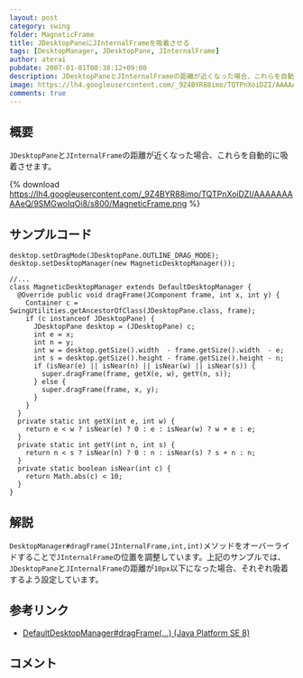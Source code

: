 ```yaml
---
layout: post
category: swing
folder: MagneticFrame
title: JDesktopPaneにJInternalFrameを吸着させる
tags: [DesktopManager, JDesktopPane, JInternalFrame]
author: aterai
pubdate: 2007-01-01T08:38:12+09:00
description: JDesktopPaneとJInternalFrameの距離が近くなった場合、これらを自動的に吸着させます。
image: https://lh4.googleusercontent.com/_9Z4BYR88imo/TQTPnXoiDZI/AAAAAAAAAeQ/9SMGwoIqOi8/s800/MagneticFrame.png
comments: true
---
```

## 概要
`JDesktopPane`と`JInternalFrame`の距離が近くなった場合、これらを自動的に吸着させます。

{% download https://lh4.googleusercontent.com/_9Z4BYR88imo/TQTPnXoiDZI/AAAAAAAAAeQ/9SMGwoIqOi8/s800/MagneticFrame.png %}

## サンプルコード
<pre class="prettyprint"><code>desktop.setDragMode(JDesktopPane.OUTLINE_DRAG_MODE);
desktop.setDesktopManager(new MagneticDesktopManager());

//...
class MagneticDesktopManager extends DefaultDesktopManager {
  @Override public void dragFrame(JComponent frame, int x, int y) {
    Container c = SwingUtilities.getAncestorOfClass(JDesktopPane.class, frame);
    if (c instanceof JDesktopPane) {
      JDesktopPane desktop = (JDesktopPane) c;
      int e = x;
      int n = y;
      int w = desktop.getSize().width  - frame.getSize().width  - e;
      int s = desktop.getSize().height - frame.getSize().height - n;
      if (isNear(e) || isNear(n) || isNear(w) || isNear(s)) {
        super.dragFrame(frame, getX(e, w), getY(n, s));
      } else {
        super.dragFrame(frame, x, y);
      }
    }
  }
  private static int getX(int e, int w) {
    return e &lt; w ? isNear(e) ? 0 : e : isNear(w) ? w + e : e;
  }
  private static int getY(int n, int s) {
    return n &lt; s ? isNear(n) ? 0 : n : isNear(s) ? s + n : n;
  }
  private static boolean isNear(int c) {
    return Math.abs(c) &lt; 10;
  }
}
</code></pre>

## 解説
`DesktopManager#dragFrame(JInternalFrame,int,int)`メソッドをオーバーライドすることで`JInternalFrame`の位置を調整しています。上記のサンプルでは、`JDesktopPane`と`JInternalFrame`の距離が`10px`以下になった場合、それぞれ吸着するよう設定しています。

## 参考リンク
- [DefaultDesktopManager#dragFrame(...) (Java Platform SE 8)](https://docs.oracle.com/javase/jp/8/docs/api/javax/swing/DefaultDesktopManager.html#dragFrame-javax.swing.JComponent-int-int-)

<!-- dummy comment line for breaking list -->

## コメント
